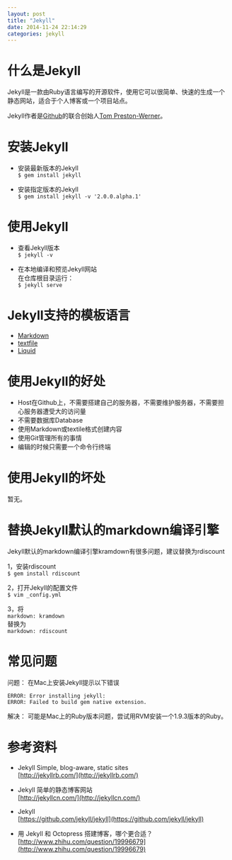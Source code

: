 ```yaml
---
layout: post
title: "Jekyll"
date: 2014-11-24 22:14:29
categories: jekyll
---
```

# 什么是Jekyll
Jekyll是一款由Ruby语言编写的开源软件，使用它可以很简单、快速的生成一个静态网站，适合于个人博客或一个项目站点。

Jekyll作者是[Github](http://github.com)的联合创始人[Tom Preston-Werner](http://tom.preston-werner.com/)。  


# 安装Jekyll
- 安装最新版本的Jekyll  
`$ gem install jekyll`

- 安装指定版本的Jekyll  
`$ gem install jekyll -v '2.0.0.alpha.1'`


# 使用Jekyll
- 查看Jekyll版本  
`$ jekyll -v`

- 在本地编译和预览Jekyll网站  
在仓库根目录运行：  
`$ jekyll serve`


# Jekyll支持的模板语言
- [Markdown](http://daringfireball.net/projects/markdown/)
- [textfile](http://redcloth.org/textile)
- [Liquid](https://github.com/Shopify/liquid/wiki)


# 使用Jekyll的好处
- Host在Github上，不需要搭建自己的服务器，不需要维护服务器，不需要担心服务器遭受大的访问量
- 不需要数据库Database
- 使用Markdown或textile格式创建内容
- 使用Git管理所有的事情
- 编辑的时候只需要一个命令行终端


# 使用Jekyll的坏处
暂无。


# 替换Jekyll默认的markdown编译引擎
Jekyll默认的markdown编译引擎kramdown有很多问题，建议替换为rdiscount

1，安装rdiscount  
`$ gem install rdiscount`

2，打开Jekyll的配置文件  
`$ vim _config.yml`

3，将  
`markdown: kramdown`  
替换为  
`markdown: rdiscount`


# 常见问题
问题：
在Mac上安装Jekyll提示以下错误

```
ERROR: Error installing jekyll:
ERROR: Failed to build gem native extension.
```

解决：
可能是Mac上的Ruby版本问题，尝试用RVM安装一个1.9.3版本的Ruby。


# 参考资料
- Jekyll Simple, blog-aware, static sites  
[http://jekyllrb.com/](http://jekyllrb.com/)

- Jekyll 简单的静态博客网站  
[http://jekyllcn.com/](http://jekyllcn.com/)

- Jekyll  
[https://github.com/jekyll/jekyll](https://github.com/jekyll/jekyll)

- 用 Jekyll 和 Octopress 搭建博客，哪个更合适？  
[http://www.zhihu.com/question/19996679](http://www.zhihu.com/question/19996679)



[github]: http://github.com
